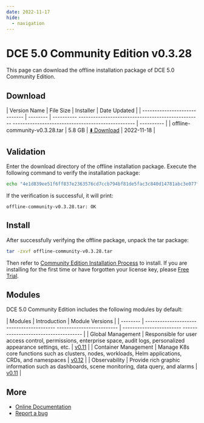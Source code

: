 ```yaml
---
date: 2022-11-17
hide:
  - navigation
---
```


# DCE 5.0 Community Edition v0.3.28

This page can download the offline installation package of DCE 5.0 Community Edition.

## Download

| Version Name | File Size | Installer | Date Updated |
| ----------------------------- | -------- | ---------- -------------------------------------------------- -------------------------------------------------- | ---------- |
| offline-community-v0.3.28.tar | 5.8 GB | [:arrow_down: Download](https://proxy-qiniu-download-public.daocloud.io/DaoCloud_Enterprise/dce5/offline-community-v0.3.28.tar ) | 2022-11-18 |

## Validation

Enter the download directory of the offline installation package. Execute the following command to verify the installation package:

```sh
echo "4e1d839ee51f6ff837e2363576cd7ccb794bf81de5fac3c840d14781abc3e077f9014466a3f21d29b83af12643e59e4fa310ecd08831266d2b361ba9e9b81933  offline-community-v0.3.28.tar" | sha512sum -c
```

If the verification is successful, it will print:

```none
offline-community-v0.3.28.tar: OK
```

## Install

After successfully verifying the offline package, unpack the tar package:

```sh
tar -zxvf offline-community-v0.3.28.tar
```

Then refer to [Community Edition Installation Process](../../install/intro.md#_2) to install.
If you are installing for the first time or have forgotten your license key, please [Free Trial](../../dce/license0.md).

## Modules

DCE 5.0 Community Edition includes the following modules by default:

| Modules | Introduction | Module Versions |
| -------- | ----------------------------------------- ------------------------- | ------------------------ ------------------------------------- |
| Global Management | Responsible for user access control, permissions, enterprise space, audit logs, personalized appearance settings, etc. | [v0.11](../../ghippo/01ProductBrief/release-notes.md#v011) |
| Container Management | Manage K8s core functions such as clusters, nodes, workloads, Helm applications, CRDs, and namespaces | [v0.12](../../kpanda/03ProductBrief/release-notes.md#v012) |
| Observability | Provide rich graphic information such as dashboards, scene monitoring, data query, and alarms | [v0.11](../../insight/intro/releasenote.md#v011) |

## More

- [Online Documentation](../../dce/what-is-dce.md)
- [Report a bug](https://github.com/DaoCloud/DaoCloud-docs/issues)